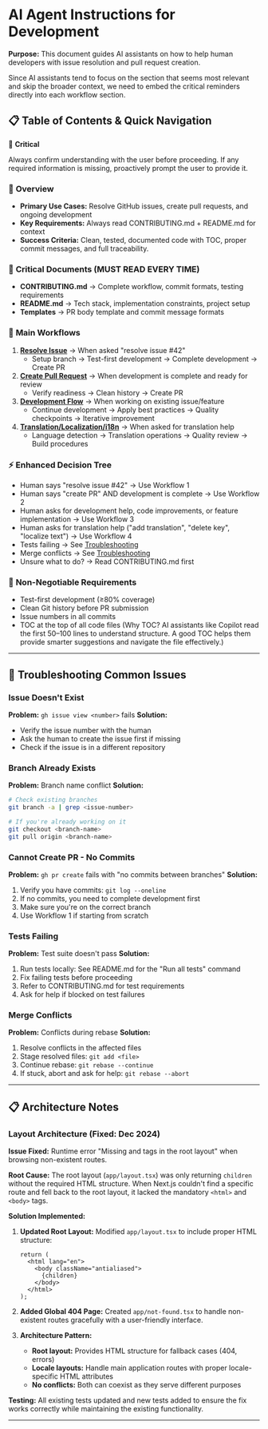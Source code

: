 # AI Agent Instructions for Development

<!--
===============================================
Document: AGENTS.md
Purpose: Guide AI assistants on helping human developers with issue resolution and pull request creation

Overview:
  - Critical Documents & Requirements
  - Main Workflows (4 types)
  - Enhanced Decision Tree
  - Non-Negotiable Requirements
  - Troubleshooting Common Issues
  - Architecture Notes

Key Workflows:
  1. Resolve Issue → Complete issue resolution from start to finish
  2. Create Pull Request → When development is complete and ready for review
  3. Development Flow → Ongoing development work and code improvements
  4. Translation/Localization → i18n operations and quality review

Critical Dependencies:
  - CONTRIBUTING.md → Complete workflow, commit formats, testing requirements
  - README.md → Tech stack, implementation constraints, project setup
===============================================
-->

**Purpose:** This document guides AI assistants on how to help human developers with issue resolution and pull request creation.

Since AI assistants tend to focus on the section that seems most relevant and skip the broader context, we need to embed the critical reminders directly into each workflow section.

## 📋 Table of Contents & Quick Navigation

 📖 **Critical**

Always confirm understanding with the user before proceeding. If any required information is missing, proactively prompt the user to provide it.

### 🎯 **Overview**

- **Primary Use Cases:** Resolve GitHub issues, create pull requests, and ongoing development
- **Key Requirements:** Always read CONTRIBUTING.md + README.md for context
- **Success Criteria:** Clean, tested, documented code with TOC, proper commit messages, and full traceability.

### 📖 **Critical Documents (MUST READ EVERY TIME)**

- **CONTRIBUTING.md** → Complete workflow, commit formats, testing requirements
- **README.md** → Tech stack, implementation constraints, project setup
- **Templates** → PR body template and commit message formats

### 🔧 **Main Workflows**

1. **[Resolve Issue](/docs/AGENTS_RESOLVE_ISSUE.md)** → When asked "resolve issue #42"
   - Setup branch → Test-first development → Complete development → Create PR
2. **[Create Pull Request](/docs/AGENTS_CREATE_PULL_REQUEST.md)** → When development is complete and ready for review
   - Verify readiness → Clean history → Create PR
3. **[Development Flow](/docs/AGENTS_DEVELOPMENT.md)** → When working on existing issue/feature
   - Continue development → Apply best practices → Quality checkpoints → Iterative improvement
4. **[Translation/Localization/i18n](/docs/AGENTS_TRANSLATION_LOCALIZATION.md)** → When asked for translation help
   - Language detection → Translation operations → Quality review → Build procedures

### ⚡ **Enhanced Decision Tree**

- Human says "resolve issue #42" → Use Workflow 1
- Human says "create PR" AND development is complete → Use Workflow 2
- Human asks for development help, code improvements, or feature implementation → Use Workflow 3
- Human asks for translation help ("add translation", "delete key", "localize text") → Use Workflow 4
- Tests failing → See [Troubleshooting](#troubleshooting)
- Merge conflicts → See [Troubleshooting](#troubleshooting)
- Unsure what to do? → Read CONTRIBUTING.md first

### 🚨 **Non-Negotiable Requirements**

- Test-first development (≥80% coverage)
- Clean Git history before PR submission
- Issue numbers in all commits
- TOC at the top of all code files (Why TOC? AI assistants like Copilot read the first 50–100 lines to understand structure. A good TOC helps them provide smarter suggestions and navigate the file effectively.)

---

## 🔧 Troubleshooting Common Issues

### Issue Doesn't Exist

**Problem:** `gh issue view <number>` fails
**Solution:**

- Verify the issue number with the human
- Ask the human to create the issue first if missing
- Check if the issue is in a different repository

### Branch Already Exists

**Problem:** Branch name conflict
**Solution:**

```bash
# Check existing branches
git branch -a | grep <issue-number>

# If you're already working on it
git checkout <branch-name>
git pull origin <branch-name>

```

### Cannot Create PR - No Commits

**Problem:** `gh pr create` fails with "no commits between branches"
**Solution:**

1. Verify you have commits: `git log --oneline`
2. If no commits, you need to complete development first
3. Make sure you're on the correct branch
4. Use Workflow 1 if starting from scratch

### Tests Failing

**Problem:** Test suite doesn't pass
**Solution:**

1. Run tests locally: See README.md for the "Run all tests" command
2. Fix failing tests before proceeding
3. Refer to CONTRIBUTING.md for test requirements
4. Ask for help if blocked on test failures

### Merge Conflicts

**Problem:** Conflicts during rebase
**Solution:**

1. Resolve conflicts in the affected files
2. Stage resolved files: `git add <file>`
3. Continue rebase: `git rebase --continue`
4. If stuck, abort and ask for help: `git rebase --abort`

---

## 📋 Architecture Notes

### Layout Architecture (Fixed: Dec 2024)

**Issue Fixed:** Runtime error "Missing <html> and <body> tags in the root layout" when browsing non-existent routes.

**Root Cause:** The root layout (`app/layout.tsx`) was only returning `children` without the required HTML structure. When Next.js couldn't find a specific route and fell back to the root layout, it lacked the mandatory `<html>` and `<body>` tags.

**Solution Implemented:**

1. **Updated Root Layout:** Modified `app/layout.tsx` to include proper HTML structure:

   ```tsx
   return (
     <html lang="en">
       <body className="antialiased">
         {children}
       </body>
     </html>
   );
   ```

2. **Added Global 404 Page:** Created `app/not-found.tsx` to handle non-existent routes gracefully with a user-friendly interface.

3. **Architecture Pattern:**
   - **Root layout:** Provides HTML structure for fallback cases (404, errors)
   - **Locale layouts:** Handle main application routes with proper locale-specific HTML attributes
   - **No conflicts:** Both can coexist as they serve different purposes

**Testing:** All existing tests updated and new tests added to ensure the fix works correctly while maintaining the existing functionality.

---
